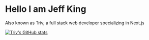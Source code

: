 <h1>Hello I am Jeff King</h1>
<p>Also known as Triv, a full stack web developer specializing in Next.js</p>


[![Triv's GitHub stats](https://github-readme-stats.vercel.app/api?username=Triv2)](https://github.com/Triv2/github-readme-stats)




<!---
Triv2/Triv2 is a ✨ special ✨ repository because its `README.md` (this file) appears on your GitHub profile.
You can click the Preview link to take a look at your changes.
--->
